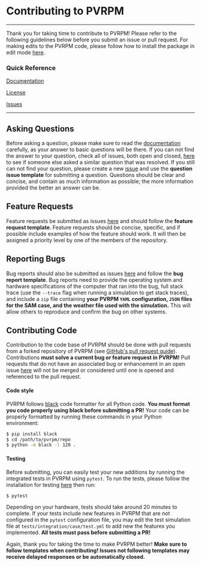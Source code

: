 # Contributing to PVRPM

---

Thank you for taking time to contribute to PVRPM! Please refer to the following guidelines below before you submit an issue or pull request. For making edits to the PVRPM code, please follow how to install the package in edit mode [here](https://pvrpm.readthedocs.io/en/latest/tutorial_1installation.html).

### Quick Reference
[Documentation](https://pvrpm.readthedocs.io/en/latest/)

[License](../LICENSE)

[Issues](https://github.com/FSEC-Photovoltaics/pvrpm-lcoe/issues/)

---

## Asking Questions
Before asking a question, please make sure to read the [documentation](https://pvrpm.readthedocs.io/en/latest/) carefully, as your answer to basic questions will be there. If you can not find the answer to your question, check all of issues, both open and closed, [here](https://github.com/FSEC-Photovoltaics/pvrpm-lcoe/issues?q=) to see if someone else asked a similar question that was resolved. If you still can not find your question, please create a new [issue](https://github.com/FSEC-Photovoltaics/pvrpm-lcoe/issues/) and use the **question issue template** for submitting a question. Questions should be clear and concise, and contain as much information as possible; the more information provided the better an answer can be.  

## Feature Requests
Feature requests be submitted as issues [here](https://github.com/FSEC-Photovoltaics/pvrpm-lcoe/issues) and should follow the **feature request template**.
Feature requests should be concise, specific, and if possible include examples of how the feature should work. It will then be assigned a priority level by one of the members of the repository.

## Reporting Bugs
Bug reports should also be submitted as issues [here](https://github.com/FSEC-Photovoltaics/pvrpm-lcoe/issues) and follow the **bug report template**. Bug reports need to provide the operating system and hardware specifications of the computer that ran into the bug, full stack trace (use the `--trace` flag when running a simulation to get stack traces), and include a `zip` file containing **your PVRPM `YAML` configuration, `JSON` files for the SAM case, and the weather file used with the simulation.** This will allow others to reproduce and confirm the bug on other systems.

## Contributing Code
Contribution to the code base of PVRPM should be done with pull requests from a forked repository of PVRPM (see [GitHub's pull request guide](https://docs.github.com/en/pull-requests)). Contributions **must solve a current bug or feature request in PVRPM!** Pull requests that do not have an associated bug or enhancement in an open issue [here](https://github.com/FSEC-Photovoltaics/pvrpm-lcoe/issues) will not be merged or considered until one is opened and referenced to the pull request.

#### Code style
PVRPM follows [black](https://github.com/psf/black) code formatter for all Python code. **You must format you code properly using black before submitting a PR!** Your code can be properly formatted by running these commands in your Python environment:

```bash
$ pip install black
$ cd /path/to/pvrpm/repo
$ python -m black -l 120 .
```

#### Testing
Before submitting, you can easily test your new additions by running the integrated tests in PVRPM using `pytest`. To run the tests, please follow the installation for testing [here](https://pvrpm.readthedocs.io/en/latest/tutorial_1installation.html) then run:

```bash
$ pytest
```

Depending on your hardware, tests should take around 20 minutes to complete. If your tests include new features in PVRPM that are not configured in the `pytest` configuration file, you may edit the test simulation file at `tests/integration/case/test.yml` to add new the features you implemented. **All tests must pass before submitting a PR!**

Again, thank you for taking the time to make PVRPM better! **Make sure to follow templates when contributing! Issues not following templates may receive delayed responses or be automatically closed.**
